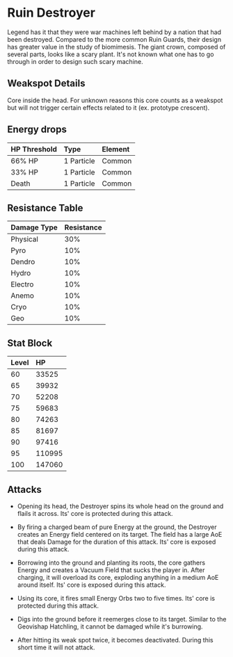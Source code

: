 # Ruin Destroyer

Legend has it that they were war machines left behind by a nation that had been destroyed. Compared to the more common Ruin Guards, their design has greater value in the study of biomimesis. The giant crown, composed of several parts, looks like a scary plant. It's not known what one has to go through in order to design such scary machine.

## Weakspot Details

Core inside the head. For unknown reasons this core counts as a weakspot but will not trigger certain effects related to it (ex. prototype crescent).

## Energy drops

| HP Threshold | Type       | Element |
| :----------- | :--------- | :------ |
| 66% HP       | 1 Particle | Common  |
| 33% HP       | 1 Particle | Common  |
| Death        | 1 Particle | Common  |

## Resistance Table

| Damage Type | Resistance |
| :---------- | :--------- |
| Physical    | 30%        |
| Pyro        | 10%        |
| Dendro      | 10%        |
| Hydro       | 10%        |
| Electro     | 10%        |
| Anemo       | 10%        |
| Cryo        | 10%        |
| Geo         | 10%        |

## Stat Block

| Level | HP     |
| :---- | :----- |
| 60    | 33525  |
| 65    | 39932  |
| 70    | 52208  |
| 75    | 59683  |
| 80    | 74263  |
| 85    | 81697  |
| 90    | 97416  |
| 95    | 110995 |
| 100   | 147060 |

## Attacks

* Opening its head, the Destroyer spins its whole head on the ground and flails it across. Its' core is protected during this attack.

* By firing a charged beam of pure Energy at the ground, the Destroyer creates an Energy field centered on its target. The field has a large AoE that deals Damage for the duration of this attack. Its' core is exposed during this attack.

* Borrowing into the ground and planting its roots, the core gathers Energy and creates a Vacuum Field that sucks the player in. After charging, it will overload its core, exploding anything in a medium AoE around itself. Its' core is exposed during this attack.

* Using its core, it fires small Energy Orbs two to five times. Its' core is protected during this attack.

* Digs into the ground before it reemerges close to its target. Similar to the Geovishap Hatchling, it cannot be damaged while it's burrowing.

* After hitting its weak spot twice, it becomes deactivated. During this short time it will not attack.